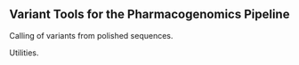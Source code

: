 ## Variant Tools for the Pharmacogenomics Pipeline

Calling of variants from polished sequences.

Utilities.
